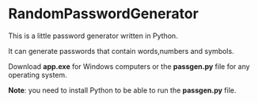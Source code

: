 # RandomPasswordGenerator
This is a little password generator written in Python.

It can generate passwords that contain words,numbers and symbols.

Download **app.exe** for Windows computers or the **passgen.py** file for any operating system.

**Note**: you need to install Python to be able to run the **passgen.py** file.
